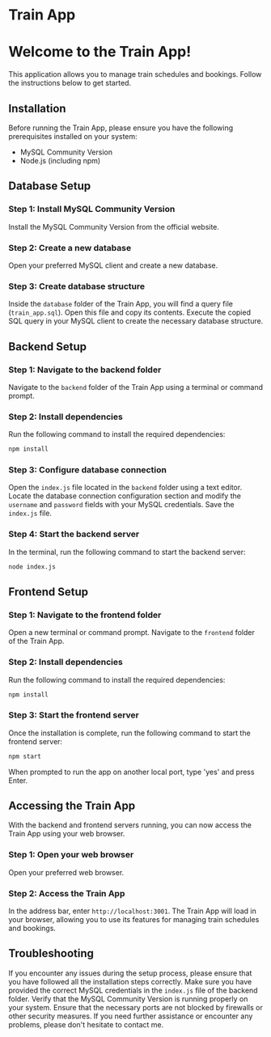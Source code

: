 **Train App**
================

Welcome to the Train App!
=====================

This application allows you to manage train schedules and bookings. Follow the instructions below to get started.

**Installation**
---------------

Before running the Train App, please ensure you have the following prerequisites installed on your system:

* MySQL Community Version
* Node.js (including npm)

**Database Setup**
-----------------

### Step 1: Install MySQL Community Version

Install the MySQL Community Version from the official website.

### Step 2: Create a new database

Open your preferred MySQL client and create a new database.

### Step 3: Create database structure

 Inside the `database` folder of the Train App, you will find a query file (`train_app.sql`). Open this file and copy its contents. Execute the copied SQL query in your MySQL client to create the necessary database structure.

**Backend Setup**
-----------------

### Step 1: Navigate to the backend folder

Navigate to the `backend` folder of the Train App using a terminal or command prompt.

### Step 2: Install dependencies

Run the following command to install the required dependencies:
```bash
npm install
```
### Step 3: Configure database connection

Open the `index.js` file located in the `backend` folder using a text editor. Locate the database connection configuration section and modify the `username` and `password` fields with your MySQL credentials. Save the `index.js` file.

### Step 4: Start the backend server

In the terminal, run the following command to start the backend server:
```bash
node index.js
```

**Frontend Setup**
-----------------

### Step 1: Navigate to the frontend folder

Open a new terminal or command prompt. Navigate to the `frontend` folder of the Train App.

### Step 2: Install dependencies

Run the following command to install the required dependencies:
```bash
npm install
```
### Step 3: Start the frontend server

Once the installation is complete, run the following command to start the frontend server:
```bash
npm start
```
When prompted to run the app on another local port, type 'yes' and press Enter.

**Accessing the Train App**
-------------------------

With the backend and frontend servers running, you can now access the Train App using your web browser.

### Step 1: Open your web browser

Open your preferred web browser.

### Step 2: Access the Train App

In the address bar, enter `http://localhost:3001`. The Train App will load in your browser, allowing you to use its features for managing train schedules and bookings.

**Troubleshooting**
---------------

If you encounter any issues during the setup process, please ensure that you have followed all the installation steps correctly. Make sure you have provided the correct MySQL credentials in the `index.js` file of the backend folder. Verify that the MySQL Community Version is running properly on your system. Ensure that the necessary ports are not blocked by firewalls or other security measures. If you need further assistance or encounter any problems, please don't hesitate to contact me.

